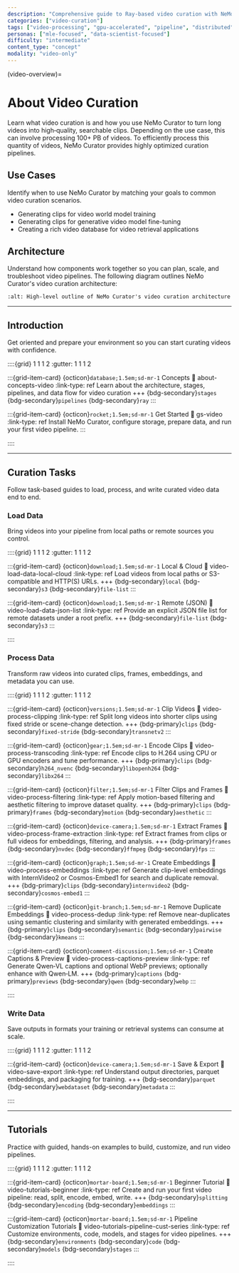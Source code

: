 ```yaml
---
description: "Comprehensive guide to Ray-based video curation with NeMo Curator including splitting and deduplication pipelines for large-scale processing"
categories: ["video-curation"]
tags: ["video-processing", "gpu-accelerated", "pipeline", "distributed", "ray", "splitting", "deduplication", "autoscaling"]
personas: ["mle-focused", "data-scientist-focused"]
difficulty: "intermediate"
content_type: "concept"
modality: "video-only"
---
```


(video-overview)=

# About Video Curation

Learn what video curation is and how you use NeMo Curator to turn long videos into high‑quality, searchable clips.
Depending on the use case, this can involve processing 100+ PB of videos.
To efficiently process this quantity of videos, NeMo Curator provides highly optimized curation pipelines.

## Use Cases

Identify when to use NeMo Curator by matching your goals to common video curation scenarios.

* Generating clips for video world model training
* Generating clips for generative video model fine-tuning
* Creating a rich video database for video retrieval applications

## Architecture

Understand how components work together so you can plan, scale, and troubleshoot video pipelines. The following diagram outlines NeMo Curator's video curation architecture:

```{image} ../about/concepts/video/_images/video-pipeline-diagram.png
:alt: High-level outline of NeMo Curator's video curation architecture
```

---

## Introduction

Get oriented and prepare your environment so you can start curating videos with confidence.

::::{grid} 1 1 1 2
:gutter: 1 1 1 2

:::{grid-item-card} {octicon}`database;1.5em;sd-mr-1` Concepts
:link: about-concepts-video
:link-type: ref
Learn about the architecture, stages, pipelines, and data flow for video curation
+++
{bdg-secondary}`stages`
{bdg-secondary}`pipelines`
{bdg-secondary}`ray`
:::

:::{grid-item-card} {octicon}`rocket;1.5em;sd-mr-1` Get Started
:link: gs-video
:link-type: ref
Install NeMo Curator, configure storage, prepare data, and run your first video pipeline.
:::

::::

---

## Curation Tasks

Follow task-based guides to load, process, and write curated video data end to end.

### Load Data

Bring videos into your pipeline from local paths or remote sources you control.

::::{grid} 1 1 1 2
:gutter: 1 1 1 2

:::{grid-item-card} {octicon}`download;1.5em;sd-mr-1` Local & Cloud
:link: video-load-data-local-cloud
:link-type: ref
Load videos from local paths or S3-compatible and HTTP(S) URLs.
+++
{bdg-secondary}`local`
{bdg-secondary}`s3`
{bdg-secondary}`file-list`
:::

:::{grid-item-card} {octicon}`download;1.5em;sd-mr-1` Remote (JSON)
:link: video-load-data-json-list
:link-type: ref
Provide an explicit JSON file list for remote datasets under a root prefix.
+++
{bdg-secondary}`file-list`
{bdg-secondary}`s3`
:::

::::

### Process Data

Transform raw videos into curated clips, frames, embeddings, and metadata you can use.

::::{grid} 1 1 1 2
:gutter: 1 1 1 2

:::{grid-item-card} {octicon}`versions;1.5em;sd-mr-1` Clip Videos
:link: video-process-clipping
:link-type: ref
Split long videos into shorter clips using fixed stride or scene-change detection.
+++
{bdg-primary}`clips`
{bdg-secondary}`fixed-stride`
{bdg-secondary}`transnetv2`
:::

:::{grid-item-card} {octicon}`gear;1.5em;sd-mr-1` Encode Clips
:link: video-process-transcoding
:link-type: ref
Encode clips to H.264 using CPU or GPU encoders and tune performance.
+++
{bdg-primary}`clips`
{bdg-secondary}`h264_nvenc`
{bdg-secondary}`libopenh264`
{bdg-secondary}`libx264`
:::

:::{grid-item-card} {octicon}`filter;1.5em;sd-mr-1` Filter Clips and Frames
:link: video-process-filtering
:link-type: ref
Apply motion-based filtering and aesthetic filtering to improve dataset quality.
+++
{bdg-primary}`clips`
{bdg-primary}`frames`
{bdg-secondary}`motion`
{bdg-secondary}`aesthetic`
:::

:::{grid-item-card} {octicon}`device-camera;1.5em;sd-mr-1` Extract Frames
:link: video-process-frame-extraction
:link-type: ref
Extract frames from clips or full videos for embeddings, filtering, and analysis.
+++
{bdg-primary}`frames`
{bdg-secondary}`nvdec`
{bdg-secondary}`ffmpeg`
{bdg-secondary}`fps`
:::

:::{grid-item-card} {octicon}`graph;1.5em;sd-mr-1` Create Embeddings
:link: video-process-embeddings
:link-type: ref
Generate clip-level embeddings with InternVideo2 or Cosmos-Embed1 for search and duplicate removal.
+++
{bdg-primary}`clips`
{bdg-secondary}`internvideo2`
{bdg-secondary}`cosmos-embed1`
:::

:::{grid-item-card} {octicon}`git-branch;1.5em;sd-mr-1` Remove Duplicate Embeddings
:link: video-process-dedup
:link-type: ref
Remove near-duplicates using semantic clustering and similarity with generated embeddings.
+++
{bdg-primary}`clips`
{bdg-secondary}`semantic`
{bdg-secondary}`pairwise`
{bdg-secondary}`kmeans`
:::

:::{grid-item-card} {octicon}`comment-discussion;1.5em;sd-mr-1` Create Captions & Preview
:link: video-process-captions-preview
:link-type: ref
Generate Qwen‑VL captions and optional WebP previews; optionally enhance with Qwen‑LM.
+++
{bdg-primary}`captions`
{bdg-primary}`previews`
{bdg-secondary}`qwen`
{bdg-secondary}`webp`
:::

::::

### Write Data

Save outputs in formats your training or retrieval systems can consume at scale.

::::{grid} 1 1 1 2
:gutter: 1 1 1 2

:::{grid-item-card} {octicon}`device-camera;1.5em;sd-mr-1` Save & Export
:link: video-save-export
:link-type: ref
Understand output directories, parquet embeddings, and packaging for training.
+++
{bdg-secondary}`parquet`
{bdg-secondary}`webdataset`
{bdg-secondary}`metadata`
:::

::::

---

## Tutorials

Practice with guided, hands-on examples to build, customize, and run video pipelines.

::::{grid} 1 1 1 2
:gutter: 1 1 1 2

:::{grid-item-card} {octicon}`mortar-board;1.5em;sd-mr-1` Beginner Tutorial
:link: video-tutorials-beginner
:link-type: ref
Create and run your first video pipeline: read, split, encode, embed, write.
+++
{bdg-secondary}`splitting`
{bdg-secondary}`encoding`
{bdg-secondary}`embeddings`
:::

:::{grid-item-card} {octicon}`mortar-board;1.5em;sd-mr-1` Pipeline Customization Tutorials
:link: video-tutorials-pipeline-cust-series
:link-type: ref
Customize environments, code, models, and stages for video pipelines.
+++
{bdg-secondary}`environments`
{bdg-secondary}`code`
{bdg-secondary}`models`
{bdg-secondary}`stages`
:::

::::
